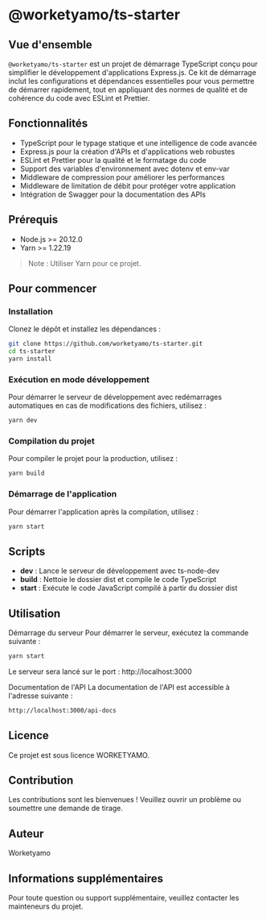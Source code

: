 # @worketyamo/ts-starter

## Vue d'ensemble

`@worketyamo/ts-starter` est un projet de démarrage TypeScript conçu pour simplifier le développement d'applications Express.js. Ce kit de démarrage inclut les configurations et dépendances essentielles pour vous permettre de démarrer rapidement, tout en appliquant des normes de qualité et de cohérence du code avec ESLint et Prettier.

## Fonctionnalités

- TypeScript pour le typage statique et une intelligence de code avancée
- Express.js pour la création d'APIs et d'applications web robustes
- ESLint et Prettier pour la qualité et le formatage du code
- Support des variables d'environnement avec dotenv et env-var
- Middleware de compression pour améliorer les performances
- Middleware de limitation de débit pour protéger votre application
- Intégration de Swagger pour la documentation des APIs

## Prérequis

- Node.js >= 20.12.0
- Yarn >= 1.22.19

> Note : Utiliser Yarn pour ce projet.

## Pour commencer

### Installation

Clonez le dépôt et installez les dépendances :

```bash
git clone https://github.com/worketyamo/ts-starter.git
cd ts-starter
yarn install
```

### Exécution en mode développement

Pour démarrer le serveur de développement avec redémarrages automatiques en cas de modifications des fichiers, utilisez :

```bash
yarn dev
```

### Compilation du projet

Pour compiler le projet pour la production, utilisez :

```bash
yarn build
```

### Démarrage de l'application

Pour démarrer l'application après la compilation, utilisez :

```bash
yarn start
```

## Scripts

- **dev** : Lance le serveur de développement avec ts-node-dev
- **build** : Nettoie le dossier dist et compile le code TypeScript
- **start** : Exécute le code JavaScript compilé à partir du dossier dist

## Utilisation

Démarrage du serveur
Pour démarrer le serveur, exécutez la commande suivante :

```bash
yarn start
```
Le serveur sera lancé sur le port : http://localhost:3000

Documentation de l'API
La documentation de l'API est accessible à l'adresse suivante :

```sh
http://localhost:3000/api-docs
 ```

## Licence

Ce projet est sous licence WORKETYAMO.

## Contribution

Les contributions sont les bienvenues ! Veuillez ouvrir un problème ou soumettre une demande de tirage.

## Auteur

Worketyamo

## Informations supplémentaires

Pour toute question ou support supplémentaire, veuillez contacter les mainteneurs du projet.
